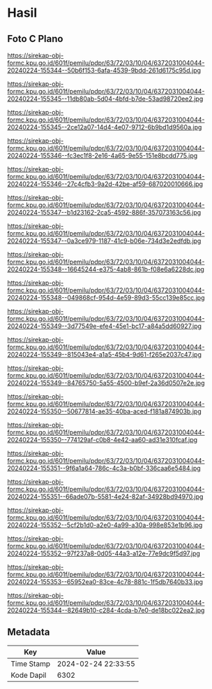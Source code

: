 # Hasil

## Foto C Plano

https://sirekap-obj-formc.kpu.go.id/601f/pemilu/pdpr/63/72/03/10/04/6372031004044-20240224-155344--50b6f153-6afa-4539-9bdd-261d6175c95d.jpg

https://sirekap-obj-formc.kpu.go.id/601f/pemilu/pdpr/63/72/03/10/04/6372031004044-20240224-155345--11db80ab-5d04-4bfd-b7de-53ad98720ee2.jpg

https://sirekap-obj-formc.kpu.go.id/601f/pemilu/pdpr/63/72/03/10/04/6372031004044-20240224-155345--2ce12a07-14d4-4e07-9712-6b9bd1d9560a.jpg

https://sirekap-obj-formc.kpu.go.id/601f/pemilu/pdpr/63/72/03/10/04/6372031004044-20240224-155346--fc3ec1f8-2e16-4a65-9e55-151e8bcdd775.jpg

https://sirekap-obj-formc.kpu.go.id/601f/pemilu/pdpr/63/72/03/10/04/6372031004044-20240224-155346--27c4cfb3-9a2d-42be-af59-687020010666.jpg

https://sirekap-obj-formc.kpu.go.id/601f/pemilu/pdpr/63/72/03/10/04/6372031004044-20240224-155347--b1d23162-2ca5-4592-886f-357073163c56.jpg

https://sirekap-obj-formc.kpu.go.id/601f/pemilu/pdpr/63/72/03/10/04/6372031004044-20240224-155347--0a3ce979-1187-41c9-b06e-734d3e2edfdb.jpg

https://sirekap-obj-formc.kpu.go.id/601f/pemilu/pdpr/63/72/03/10/04/6372031004044-20240224-155348--16645244-e375-4ab8-861b-f08e6a6228dc.jpg

https://sirekap-obj-formc.kpu.go.id/601f/pemilu/pdpr/63/72/03/10/04/6372031004044-20240224-155348--049868cf-954d-4e59-89d3-55cc139e85cc.jpg

https://sirekap-obj-formc.kpu.go.id/601f/pemilu/pdpr/63/72/03/10/04/6372031004044-20240224-155349--3d77549e-efe4-45e1-bc17-a84a5dd60927.jpg

https://sirekap-obj-formc.kpu.go.id/601f/pemilu/pdpr/63/72/03/10/04/6372031004044-20240224-155349--815043e4-a1a5-45b4-9d61-f265e2037c47.jpg

https://sirekap-obj-formc.kpu.go.id/601f/pemilu/pdpr/63/72/03/10/04/6372031004044-20240224-155349--84765750-5a55-4500-b9ef-2a36d0507e2e.jpg

https://sirekap-obj-formc.kpu.go.id/601f/pemilu/pdpr/63/72/03/10/04/6372031004044-20240224-155350--50677814-ae35-40ba-aced-f181a874903b.jpg

https://sirekap-obj-formc.kpu.go.id/601f/pemilu/pdpr/63/72/03/10/04/6372031004044-20240224-155350--774129af-c0b8-4e42-aa60-ad31e310fcaf.jpg

https://sirekap-obj-formc.kpu.go.id/601f/pemilu/pdpr/63/72/03/10/04/6372031004044-20240224-155351--9f6a1a64-786c-4c3a-b0bf-336caa6e5484.jpg

https://sirekap-obj-formc.kpu.go.id/601f/pemilu/pdpr/63/72/03/10/04/6372031004044-20240224-155351--66ade07b-5581-4e24-82af-34928bd94970.jpg

https://sirekap-obj-formc.kpu.go.id/601f/pemilu/pdpr/63/72/03/10/04/6372031004044-20240224-155352--5cf2b1d0-a2e0-4a99-a30a-998e853e1b96.jpg

https://sirekap-obj-formc.kpu.go.id/601f/pemilu/pdpr/63/72/03/10/04/6372031004044-20240224-155352--97f237a8-0d05-44a3-a12e-77e9dc9f5d97.jpg

https://sirekap-obj-formc.kpu.go.id/601f/pemilu/pdpr/63/72/03/10/04/6372031004044-20240224-155353--65952ea0-83ce-4c78-881c-1f5db7640b33.jpg

https://sirekap-obj-formc.kpu.go.id/601f/pemilu/pdpr/63/72/03/10/04/6372031004044-20240224-155344--82649b10-c284-4cda-b7e0-de18bc022ea2.jpg


## Metadata

| Key        | Value               |
| ---------- | ------------------- |
| Time Stamp | 2024-02-24 22:33:55 |
| Kode Dapil | 6302                |



